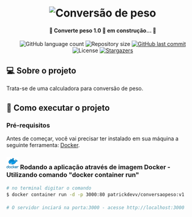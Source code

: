 <h1 align="center">
    <img alt="Conversão de peso" title="#Convertepeso" src="https://user-images.githubusercontent.com/93482022/140623970-30d46865-7951-424d-9d45-12a144905ea2.PNG" width="256" height="256" />
</h1>

<h4 align="center"> 
	🚧 Converte peso 1.0 🚀 em construção... 🚧
</h4>

<p align="center">
  <img alt="GitHub language count" src="https://img.shields.io/github/languages/count/patrickdevv/conversao-peso?color=%2304D361">

  <img alt="Repository size" src="https://img.shields.io/github/repo-size/patrickdevv/conversao-peso">

  	
  
  
  <a href="https://github.com/patrickdevv/conversao-peso/commits/master">
    <img alt="GitHub last commit" src="https://img.shields.io/github/last-commit/patrickdevv/conversao-peso">
  </a>

  <img alt="License" src="https://img.shields.io/badge/license-MIT-brightgreen">
   <a href="https://github.com/patrickdevv/conversao-peso/stargazers">
    <img alt="Stargazers" src="https://img.shields.io/github/stars/patrickdevv/conversao-peso?style=social">
  </a>
</p>


## 💻 Sobre o projeto

Trata-se de uma calculadora para conversão de peso.

## 🚀 Como executar o projeto

### Pré-requisitos

Antes de começar, você vai precisar ter instalado em sua máquina a seguinte ferramenta:
[Docker](https://www.docker.com/). 


### <img alt="License" src="https://raw.githubusercontent.com/github/explore/80688e429a7d4ef2fca1e82350fe8e3517d3494d/topics/docker/docker.png" width="32" height="32"> Rodando a aplicação através de imagem Docker - Utilizando comando "docker container run"

```bash
# no terminal digitar o comando
$ docker container run -d -p 3000:80 patrickdevv/conversaopeso:v1

# O servidor inciará na porta:3000 - acesse http://localhost:3000 
```
